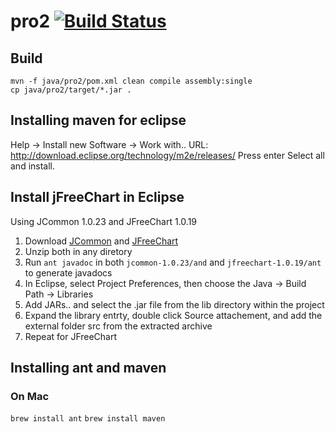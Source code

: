 # pro2 [![Build Status](https://travis-ci.org/noah95/pro2.svg?branch=master)](https://travis-ci.org/noah95/pro2)

## Build
```
mvn -f java/pro2/pom.xml clean compile assembly:single
cp java/pro2/target/*.jar .
```


## Installing maven for eclipse

Help -> Install new Software -> Work with..
URL: http://download.eclipse.org/technology/m2e/releases/
Press enter
Select all and install.

## Install jFreeChart in Eclipse

Using JCommon 1.0.23 and JFreeChart 1.0.19 

1. Download [JCommon](https://sourceforge.net/projects/jfreechart/files/) and [JFreeChart](https://sourceforge.net/projects/jfreechart/files/)
2. Unzip both in any diretory
3. Run `ant javadoc` in both `jcommon-1.0.23/and` and `jfreechart-1.0.19/ant` to generate javadocs
4. In Eclipse, select Project Preferences, then choose the Java ->
Build Path -> Libraries
5. Add JARs.. and select the .jar file from the lib directory within the project
6. Expand the library entrty, double click Source attachement, and add the external folder src from the extracted archive
7. Repeat for JFreeChart

## Installing ant and maven
### On Mac
`brew install ant`
`brew install maven`